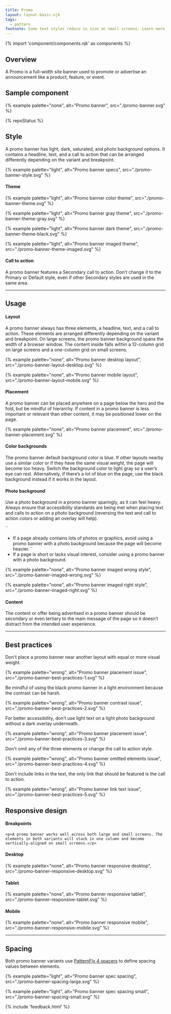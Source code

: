 ```yaml
---
title: Promo
layout: layout-basic.njk
tags:
  - pattern
footnote: Some text styles reduce in size on small screens. Learn more about [typography on mobile](../../foundations/typography)
---
```


{% import 'component/components.njk' as components %}

## Overview

A Promo is a full-width site banner used to promote or advertise an announcement like a product, feature, or event.

## Sample component

{% example palette="none",
    alt="Promo banner",
    src="./promo-banner.svg" %}

{% repoStatus %}

## Style

A promo banner has light, dark, saturated, and photo background options. It contains a headline, text, and a call to action that can be arranged differently depending on the variant and breakpoint.

{% example palette="light",
    alt="Promo banner specs",
    src="./promo-banner-style.svg" %}

#### Theme

{% example palette="light",
    alt="Promo banner color theme",
    src="./promo-banner-theme.svg" %}

{% example palette="light",
    alt="Promo banner gray theme",
    src="./promo-banner-theme-gray.svg" %}

{% example palette="light",
    alt="Promo banner dark theme",
    src="./promo-banner-theme-black.svg" %}

{% example palette="light",
    alt="Promo banner imaged theme",
    src="./promo-banner-theme-imaged.svg" %}

#### Call to action

A promo banner features a Secondary call to action. Don’t change it to the Primary or Default style, even if other Secondary styles are used in the same area.

<hr class="margin-top--10 margin-bottom--10">

## Usage

#### Layout

A promo banner always has three elements, a headline, text, and a call to action. These elements are arranged differently depending on the variant and breakpoint. On large screens, the promo banner background spans the width of a browser window. The content inside falls within a 12-column grid on large screens and a one-column grid on small screens.

{% example palette="none",
    alt="Promo banner desktop layout",
    src="./promo-banner-layout-desktop.svg" %}

{% example palette="none",
    alt="Promo banner mobile layout",
    src="./promo-banner-layout-mobile.svg" %}

#### Placement

A promo banner can be placed anywhere on a page below the hero and the fold, but be mindful of hierarchy. If content in a promo banner is less important or relevant than other content, it may  be positioned lower on the page.

{% example palette="none",
    alt="Promo banner placement",
    src="./promo-banner-placement.svg" %}

#### Color backgrounds

The promo banner default background color is blue. If other layouts nearby use a similar color or if they have the same visual weight, the page will become too heavy. Switch the background color to light gray so a user’s eye can rest. Alternatively, if there’s a lot of blue on the page, use the black background instead if it works in the layout.

#### Photo background

Use a photo background in a promo banner sparingly, as it can feel heavy. Always ensure that accessibility standards are being met when placing text and calls to action on a photo background (reversing the text and call to action colors or adding an overlay will help).

``
  - If a page already contains lots of photos or graphics, avoid using a promo banner with a photo background because the page will become heavier.``
  - If a page is short or lacks visual interest, consider using a promo banner with a photo background.``
``

{% example palette="none",
    alt="Promo banner imaged wrong style",
    src="./promo-banner-imaged-wrong.svg" %}

{% example palette="none",
    alt="Promo banner imaged right style",
    src="./promo-banner-imaged-right.svg" %}

#### Content
The content or offer being advertised in a promo banner should be secondary or even tertiary to the main message of the page so it doesn’t distract from the intended user experience.

<hr class="margin-top--10 margin-bottom--10">

## Best practices

Don't place a promo banner near another layout with equal or more visual weight.

{% example palette="wrong",
    alt="Promo banner placement issue",
    src="./promo-banner-best-practices-1.svg" %}

Be mindful of using the black promo banner in a light environment because the contrast can be harsh.

{% example palette="wrong",
    alt="Promo banner contrast issue",
    src="./promo-banner-best-practices-2.svg" %}


For better accessibility, don’t use light text on a light photo background without a dark overlay underneath.

{% example palette="wrong",
    alt="Promo banner placement issue",
    src="./promo-banner-best-practices-3.svg" %}

Don't omit any of the three elements or change the call to action style.
            
{% example palette="wrong",
    alt="Promo banner omitted elements issue",
    src="./promo-banner-best-practices-4.svg" %}

Don't include links in the text, the only link that should be featured is the call to action.

{% example palette="wrong",
    alt="Promo banner link text issue",
    src="./promo-banner-best-practices-5.svg" %}

## Responsive design

#### Breakpoints
    <p>A promo banner works well across both large and small screens. The elements in both variants will stack in one column and become vertically-aligned on small screens.</p>

#### Desktop
    
{% example palette="none",
    alt="Promo banner responsive desktop",
    src="./promo-banner-responsive-desktop.svg" %}
    
#### Tablet
    
{% example palette="none",
    alt="Promo banner responsive tablet",
    src="./promo-banner-responsive-tablet.svg" %}

#### Mobile

{% example palette="none",
    alt="Promo banner responsive mobile",
    src="./promo-banner-responsive-mobile.svg" %}

<hr class="margin-top--10 margin-bottom--10">

## Spacing

Both promo banner variants use [PatternFly 4 spacers](https://www.patternfly.org/v4/guidelines/spacers) to define spacing values between elements.

{% example palette="light",
    alt="Promo banner spec spacing",
    src="./promo-banner-spacing-large.svg" %}

{% example palette="light",
    alt="Promo banner spec spacing small",
    src="./promo-banner-spacing-small.svg" %}

{% include 'feedback.html' %}